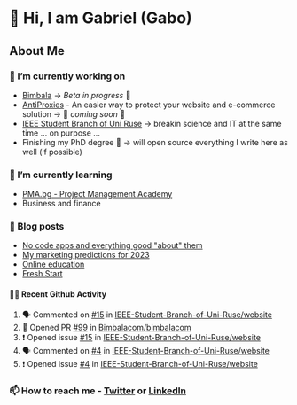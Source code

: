 

<!--
**mrgkanev/mrgkanev** is a ✨ _special_ ✨ repository because its `README.md` (this file) appears on your GitHub profile.

Here are some ideas to get you started:

-  ...
- 🌱 I’m currently learning ...
- 👯 I’m looking to collaborate on ...
- 🤔 I’m looking for help with ...
- 💬 Ask me about ...
- 📫 How to reach me: ...
- 😄 Pronouns: ...
- ⚡ Fun fact: ...
-->

# 👋 Hi, I am Gabriel (Gabo)

## About Me

### 🔭 I’m currently working on
- [Bimbala](https://bimbala.com/) -> *Beta in progress* 🚀
- [AntiProxies](https://antiproxies.com/) - An easier way to protect your website and e-commerce solution -> 🚀 *coming soon* 🚀
- [IEEE Student Branch of Uni Ruse](https://github.com/IEEE-Student-Branch-of-Uni-Ruse) -> breakin science and IT at the same time ... on purpose ...
- Finishing my PhD degree 🤔 -> will open source everything I write here as well (if possible)

### 🌱 I’m currently learning
- [PMA.bg - Project Management Academy](https://pma.bg/)
- Business and finance

### 📖 Blog posts
<!-- BLOG-POST-LIST:START -->
- [No code apps and everything good &quot;about&quot; them](https://mrgkanev.eu/posts/no-code-apps-and-everything-good-about-them/)
- [My marketing predictions for 2023](https://mrgkanev.eu/posts/my-marketing-predictions-for-2023/)
- [Online education](https://mrgkanev.eu/posts/online-education/)
- [Fresh Start](https://mrgkanev.eu/posts/fresh-start/)
<!-- BLOG-POST-LIST:END -->

#### 🧑‍💻 Recent Github Activity

<!--START_SECTION:activity-->
1. 🗣 Commented on [#15](https://github.com/IEEE-Student-Branch-of-Uni-Ruse/website/issues/15) in [IEEE-Student-Branch-of-Uni-Ruse/website](https://github.com/IEEE-Student-Branch-of-Uni-Ruse/website)
2. 💪 Opened PR [#99](https://github.com/Bimbalacom/bimbalacom/pull/99) in [Bimbalacom/bimbalacom](https://github.com/Bimbalacom/bimbalacom)
3. ❗️ Opened issue [#15](https://github.com/IEEE-Student-Branch-of-Uni-Ruse/website/issues/15) in [IEEE-Student-Branch-of-Uni-Ruse/website](https://github.com/IEEE-Student-Branch-of-Uni-Ruse/website)
4. 🗣 Commented on [#4](https://github.com/IEEE-Student-Branch-of-Uni-Ruse/website/issues/4) in [IEEE-Student-Branch-of-Uni-Ruse/website](https://github.com/IEEE-Student-Branch-of-Uni-Ruse/website)
5. ❗️ Opened issue [#4](https://github.com/IEEE-Student-Branch-of-Uni-Ruse/website/issues/4) in [IEEE-Student-Branch-of-Uni-Ruse/website](https://github.com/IEEE-Student-Branch-of-Uni-Ruse/website)
<!--END_SECTION:activity-->


### 📫 How to reach me - [Twitter](https://twitter.com/mrgkanev) or [LinkedIn](https://www.linkedin.com/in/mrgkanev) 
